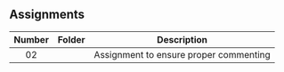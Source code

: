 ## Assignments

| Number | Folder | Description |
| :----: | ------ | ----------- |
|    02    |        | Assignment to ensure proper commenting |
